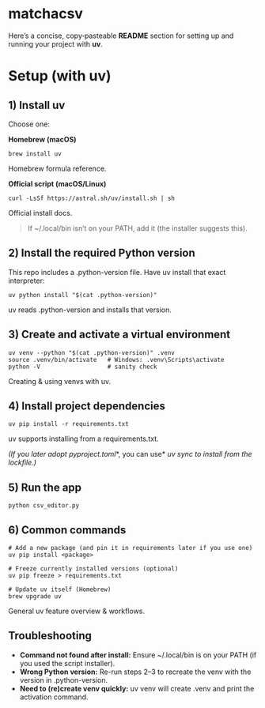 # matchacsv

Here’s a concise, copy‑pasteable **README** section for setting up and running your project with **uv**.



# **Setup (with uv)**

## **1) Install uv**



Choose one:

**Homebrew (macOS)**

```
brew install uv
```

Homebrew formula reference. 

**Official script (macOS/Linux)**

```
curl -LsSf https://astral.sh/uv/install.sh | sh
```

Official install docs. 

> If ~/.local/bin isn’t on your PATH, add it (the installer suggests this). 



## **2) Install the required Python version**

This repo includes a .python-version file. Have uv install that exact interpreter:

```
uv python install "$(cat .python-version)"
```

uv reads .python-version and installs that version. 

## **3) Create and activate a virtual environment**

```
uv venv --python "$(cat .python-version)" .venv
source .venv/bin/activate   # Windows: .venv\Scripts\activate
python -V                   # sanity check
```

Creating & using venvs with uv. 

## **4) Install project dependencies**

```
uv pip install -r requirements.txt
```

uv supports installing from a requirements.txt. 

*(If you later adopt* *pyproject.toml**, you can use* *uv sync* *to install from the lockfile.)* 

## **5) Run the app**

```
python csv_editor.py
```

## **6) Common commands**

```
# Add a new package (and pin it in requirements later if you use one)
uv pip install <package>

# Freeze currently installed versions (optional)
uv pip freeze > requirements.txt

# Update uv itself (Homebrew)
brew upgrade uv
```

General uv feature overview & workflows.  

## **Troubleshooting**

- **Command not found after install:** Ensure ~/.local/bin is on your PATH (if you used the script installer). 
- **Wrong Python version:** Re-run steps 2–3 to recreate the venv with the version in .python-version. 
- **Need to (re)create venv quickly:** uv venv will create .venv and print the activation command. 

